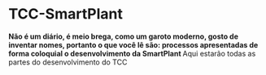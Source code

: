 # TCC-SmartPlant
<b>Não é um diário, é meio brega, como um garoto moderno, gosto de inventar nomes, portanto o que você lê são: processos apresentadas de forma coloquial o desenvolvimento da SmartPlant </b>
Aqui estarão todas as partes do desenvolvimento do TCC
